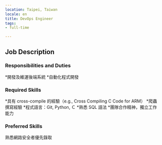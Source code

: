 ```yaml
---
location: Taipei, Taiwan
locale: en
title: DevOps Engineer
tags:
- full-time

---
```

## **Job Description**

### Responsibilities and Duties
*開發及維運後端系統
*自動化程式開發

### Required Skills

*具有 cross-compile 的經驗（e.g., Cross Compiling C Code for ARM）
*爬蟲撰寫經驗
*程式語言：Git, Python, Ｃ
*熟悉 SQL 語法
*團隊合作精神，獨立工作能力

### Preferred Skills

熟悉網路安全者優先錄取  
